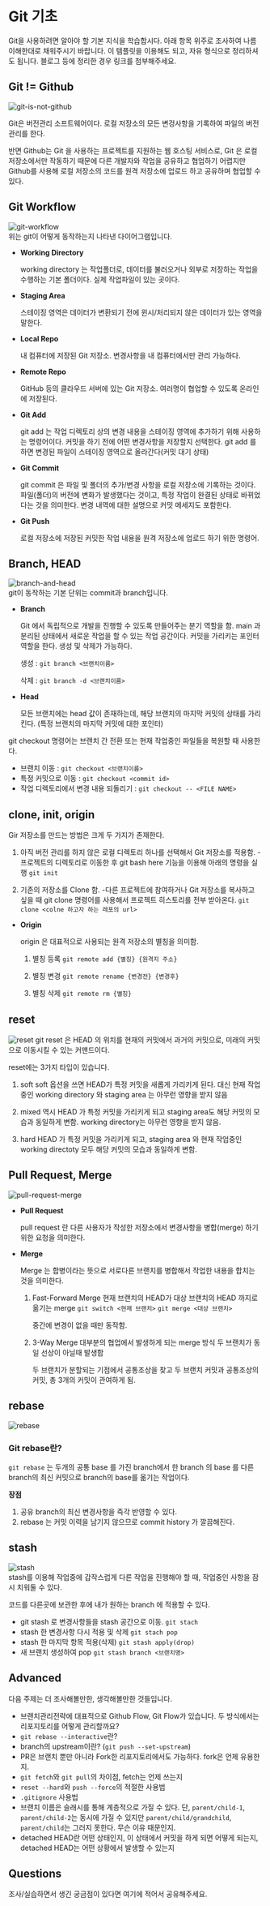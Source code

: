# Git 기초
Git을 사용하려면 알아야 할 기본 지식을 학습합시다. 아래 항목 위주로 조사하여 나름 이해한대로 채워주시기 바랍니다. 이 템플릿을 이용해도 되고, 자유 형식으로 정리하셔도 됩니다. 블로그 등에 정리한 경우 링크를 첨부해주세요.

## Git != Github
![git-is-not-github](https://user-images.githubusercontent.com/51331195/160232512-3d6686ca-4ae3-4f11-a8d7-c893c0a7526a.png)  

Git은 버전관리 소프트웨어이다. 로컬 저장소의 모든 변겅사항을 기록하여 파일의 버전 관리를 한다. 

반면 Github는 Git 을 사용하는 프로젝트를 지원하는 웹 호스팅 서비스로, Git 은 로컬 저장소에서만 작동하기 때문에 다른 개발자와 작업을 공유하고 협업하기 어렵지만 Github를 사용해 로컬 저장소의 코드를 원격 저장소에 업로드 하고 공유하며 협업할 수 있다.

## Git Workflow
![git-workflow](https://cdn-media-1.freecodecamp.org/images/1*iL2J8k4ygQlg3xriKGimbQ.png)  
위는 git이 어떻게 동작하는지 나타낸 다이어그램입니다.  

- **Working Directory** 

    working directory 는 작업폴더로, 데이터를 불러오거나 외부로 저장하는 작업을 수행하는 기본 폴더이다. 실제 작업파일이 있는 곳이다.

- **Staging Area**

    스테이징 영역은 데이터가 변환되기 전에 윈시/처리되지 않은 데이터가 있는 영역을 말한다.

- **Local Repo**

    내 컴퓨터에 저장된 Git 저장소. 변경사항을 내 컴퓨터에서만 관리 가능하다.

- **Remote Repo**

    GitHub 등의 클라우드 서버에 있는 Git 저장소.
    여러명이 협업할 수 있도록 온라인에 저장된다.

- **Git Add**

    git add 는 작업 디렉토리 상의 변경 내용을 스테이징 영역에 추가하기 위해 사용하는 명령어이다. 커밋을 하기 전에 어떤 변경사항을 저장할지 선택한다.
    git add 를 하면 변경된 파일이 스테이징 영역으로 올라간다(커밋 대기 상태)

- **Git Commit**

    git commit 은 파일 및 폴더의 추가/변경 사항을 로컬 저장소에 기록하는 것이다.
    파일(폴더)의 버전에 변화가 발생했다는 것이고, 특정 작업이 완결된 상태로 바뀌었다는 것을 의미한다. 변경 내역에 대한 설명으로 커밋 메세지도 포함한다.

- **Git Push**

    로컬 저장소에 저장된 커밋한 작업 내용을 원격 저장소에 업로드 하기 위한 명령어.



## Branch, HEAD
![branch-and-head](https://ihatetomatoes.net/wp-content/uploads/2020/04/07-head-pointer.png)  
git이 동작하는 기본 단위는 commit과 branch입니다.  

- **Branch**

    Git 에서 독립적으로 개발을 진행할 수 있도록 만들어주는 분기 역할을 함. main 과 분리된 상태에서 새로운 작업을 할 수 있는 작업 공간이다. 커밋을 가리키는 포인터 역할을 한다.
    생성 및 삭제가 가능하다.
    
     생성 : `git branch <브랜치이름>`

     삭제 : `git branch -d <브랜치이름>`

- **Head**

    모든 브랜치에는 head 값이 존재하는데, 해당 브랜치의 마지막 커밋의 상태를 가리킨다.
    (특정 브랜치의 마지막 커밋에 대한 포인터)


git checkout 명령어는 브랜치 간 전환 또는 현재 작업중인 파일들을 복원할 때 사용한다.
- 브랜치 이동 : `git checkout <브랜치이름>`
- 특정 커밋으로 이동 : `git checkout <commit id>`
- 작업 디렉토리에서 변경 내용 되돌리기 : `git checkout -- <FILE NAME>`



## clone, init, origin
Gir 저장소를 만드는 방법은 크게 두 가지가 존재한다.

1. 아직 버전 관리를 하지 않은 로컬 디렉토리 하나를 선택해서 Git 저장소를 적용함.
    -프로젝트의 디렉토리로 이동한 후 git bash here 기능을 이용해 아래의 명령을 실행
    `git init`

2. 기존의 저장소를 Clone 함.
    -다른 프로젝트에 참여하거나 Git 저장소를 복사하고 싶을 때 git clone 명령어를 사용해서 프로젝트 히스토리를 전부 받아온다.
    `git clone <colne 하고자 하는 레포의 url>`


- **Origin**

    origin 은 대표적으로 사용되는 원격 저장소의 별칭을 의미함.

    1. 별칭 등록
        `git remote add {별칭} {원격지 주소}`

    2. 별칭 변경
        `git remote rename {변경전} {변경후}`

    3. 별칭 삭제
        `git remote rm {별칭}`



## reset
![reset](https://user-images.githubusercontent.com/51331195/160235594-8836570b-e8bf-484a-bb92-b2bd6d873066.png)
git reset 은 HEAD 의 위치를 현재의 커밋에서 과거의 커밋으로, 미래의 커밋으로 이동시킬 수 있는 커맨드이다.

reset에는 3가지 타입이 있습니다.  

1. soft
    soft 옵션을 쓰면 HEAD가 특정 커밋을 새롭게 가리키게 된다.
    대신 현재 작업중인 working directory 와 staging area 는 아무런 영향을 받지 않음

2. mixed
    역시 HEAD 가 특정 커밋을 가리키게 되고 staging area도 해당 커밋의 모습과 동일하게 변함. working directory는 아무런 영향을 받지 않음.

3. hard
    HEAD 가 특정 커밋을 가리키게 되고,
    staging area 와 현재 작업중인 working directoty 모두 해당 커밋의 모습과 동일하게 변함.


## Pull Request, Merge
![pull-request-merge](https://atlassianblog.wpengine.com/wp-content/uploads/bitbucket411-blog-1200x-branches2.png)  

- **Pull Request**

    pull request 란 다른 사용자가 작성한 저장소에서 변경사항을 병합(merge) 하기 위한 요청을 의미한다.

- **Merge**

    Merge 는 합병이라는 뜻으로 서로다른 브랜치를 병합해서 작업한 내용을 합치는 것을 의미한다.

    1. Fast-Forward Merge
        현재 브랜치의 HEAD가 대상 브랜치의 HEAD 까지로 옮기는 merge
        `git switch <현재 브랜치>`
        `git merge <대상 브랜치>`
        
        중간에 변경이 없을 때만 동작함.

    2. 3-Way Merge
        대부분의 협업에서 발생하게 되는 merge 방식
        두 브랜치가 동일 선상이 아닐때 발생함

        두 브랜치가 분할되는 기점에서 공통조상을 찾고 두 브랜치 커밋과 공통조상의 커밋, 총 3개의 커밋이 관여하게 됨.


## rebase
![rebase](https://user-images.githubusercontent.com/51331195/160234052-7fe70f85-5906-4474-b809-782adae92b3c.png)  
### Git rebase란?
`git rebase` 는 두개의 공통 base 를 가진 branch에서 한 branch 의 base 를 다른 branch의 최신 커밋으로 branch의 base를 옮기는 작업이다.

**장점**
1. 공유 branch의 최신 변경사항을 즉각 반영할 수 있다.
2. rebase 는 커밋 이력을 남기지 않으므로 commit history 가 깔끔해진다.


## stash
![stash](https://d8it4huxumps7.cloudfront.net/bites/wp-content/banners/2023/4/642a663eaff96_git_stash.png)  
stash를 이용해 작업중에 갑작스럽게 다른 작업을 진행해야 할 때, 작업중인 사항을 잠시 치워둘 수 있다.

코드를 다른곳에 보관한 후에 내가 원하는 branch 에 적용할 수 있다.

- git stash 로 변경사항들을 stash 공간으로 이동.
    `git stach`
- stash 한 변경사항 다시 적용 및 삭제
    `git stach pop`
- stash 한 마지막 항목 적용(삭제)
    `git stash apply(drop)`
- 새 브랜치 생성하여 pop
    `git stash branch <브랜치명>`


## Advanced
다음 주제는 더 조사해볼만한, 생각해볼만한 것들입니다. 
- 브랜치관리전략에 대표적으로 Github Flow, Git Flow가 있습니다. 두 방식에서는 리포지토리를 어떻게 관리할까요?
- `git rebase --interactive`란?
- branch의 upstream이란? (`git push --set-upstream`)
- PR은 브랜치 뿐만 아니라 Fork한 리포지토리에서도 가능하다. fork은 언제 유용한지. 
- `git fetch`와 `git pull`의 차이점, fetch는 언제 쓰는지
- `reset --hard`와 `push --force`의 적절한 사용법
- `.gitignore` 사용법
- 브랜치 이름은 슬래시를 통해 계층적으로 가질 수 있다. 단, `parent/child-1`, `parent/child-2`는 동시에 가질 수 있지만 `parent/child/grandchild`, `parent/child`는 그러지 못한다. 무슨 이유 때문인지. 
- detached HEAD란 어떤 상태인지, 이 상태에서 커밋을 하게 되면 어떻게 되는지, detached HEAD는 어떤 상황에서 발생할 수 있는지

## Questions
조사/실습하면서 생긴 궁금점이 있다면 여기에 적어서 공유해주세요.
